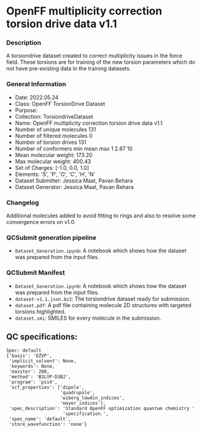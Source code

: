 # OpenFF multiplicity correction torsion drive data v1.1

### Description

A torsiondrive dataset created to correct multiplicity issues in the force field. These torsions are for training of the new torsion parameters which do not have pre-existing data in the training datasets. 

### General Information

- Date: 2022.05.24
- Class: OpenFF TorsionDrive Dataset
- Purpose: 
- Collection: TorsiondriveDataset
- Name: OpenFF multiplicity correction torsion drive data v1.1
- Number of unique molecules        131
- Number of filtered molecules      0
- Number of torsion drives          131
- Number of conformers min mean max 1   2.87 10
- Mean molecular weight: 173.20
- Max molecular weight: 400.43
- Set of Charges: [-1.0, 0.0, 1.0]
- Elements: 'S', 'P', 'O', 'C', 'H', 'N'
- Dataset Submitter: Jessica Maat, Pavan Behara
- Dataset Generator: Jessica Maat, Pavan Behara

### Changelog
 Additional molecules added to avoid fitting to rings and also to resolve some convergence errors on v1.0.

### QCSubmit generation pipeline

- `Dataset_Generation.ipynb`: A notebook which shows how the dataset was prepared from the input files.

### QCSubmit Manifest

- `Dataset_Generation.ipynb`: A notebook which shows how the dataset was prepared from the input files.
- `dataset-v1.1.json.bz2`: The torsiondrive dataset ready for submission.
- `dataset.pdf`: A pdf file containing molecule 2D structures with targeted torsions highlighted.
- `dataset.smi`: SMILES for every molecule in the submission.
 

## QC specifications:

```
Spec: default
{'basis': 'DZVP',
 'implicit_solvent': None,
 'keywords': None,
 'maxiter': 200,
 'method': 'B3LYP-D3BJ',
 'program': 'psi4',
 'scf_properties': ['dipole',
                    'quadrupole',
                    'wiberg_lowdin_indices',
                    'mayer_indices'],
 'spec_description': 'Standard OpenFF optimization quantum chemistry '
                     'specification.',
 'spec_name': 'default',
 'store_wavefunction': 'none'}
```
